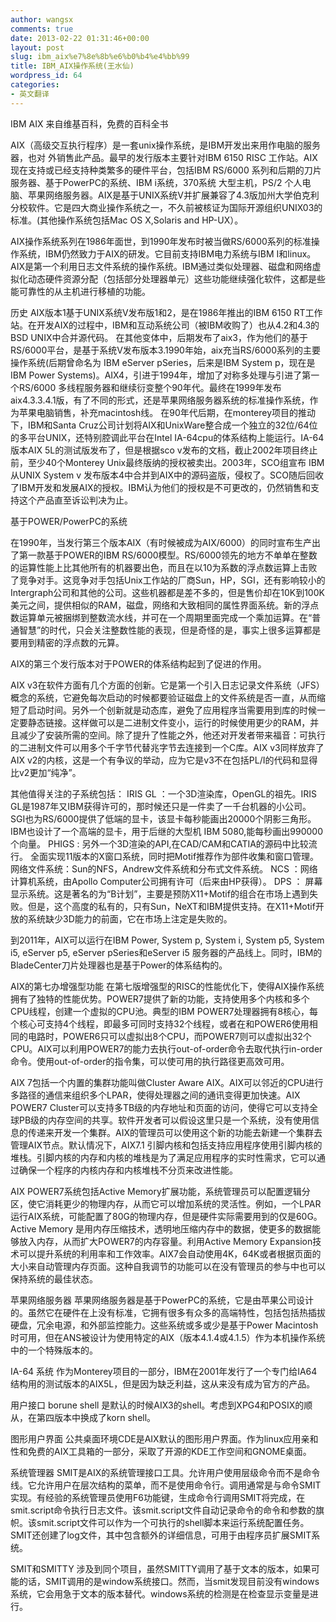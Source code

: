 ```yaml
---
author: wangsx
comments: true
date: 2013-02-22 01:31:46+00:00
layout: post
slug: ibm_aix%e7%8e%8b%e6%b0%b4%e4%bb%99
title: IBM_AIX操作系统(王水仙)
wordpress_id: 64
categories:
- 英文翻译
---
```


IBM AIX
来自维基百科，免费的百科全书

AIX（高级交互执行程序）是一套unix操作系统，是IBM开发出来用作电脑的服务器，也对 外销售此产品。最早的发行版本主要针对IBM 6150 RISC 工作站。AIX现在支持或已经支持种类繁多的硬件平台，包括IBM RS/6000 系列和后期的刀片服务器、基于PowerPC的系统、IBM i系统，370系统 大型主机，PS/2 个人电脑、苹果网络服务器。AIX是基于UNIX系统V并扩展兼容了4.3版加州大学伯克利分校软件。它是四大商业操作系统之一，不久前被核证为国际开源组织UNIX03的标准。(其他操作系统包括Mac OS X,Solaris and HP-UX）。

AIX操作系统系列在1986年面世，到1990年发布时被当做RS/6000系列的标准操作系统，IBM仍然致力于AIX的研发。它目前支持IBM电力系统与IBM I和linux。AIX是第一个利用日志文件系统的操作系统。IBM通过类似处理器、磁盘和网络虚拟化动态硬件资源分配（包括部分处理器单元）这些功能继续强化软件，这都是些能可靠性的从主机进行移植的功能。

历史
AIX版本1基于UNIX系统V发布版1和2，是在1986年推出的IBM 6150 RT工作站。在开发AIX的过程中，IBM和互动系统公司（被IBM收购了）也从4.2和4.3的BSD UNIX中合并源代码。
在其他变体中，后期发布了aix3，作为他们的基于RS/6000平台，是基于系统V发布版本3.1990年始，aix充当RS/6000系列的主要操作系统(后期曾命名为 IBM eServer pSeries，后来是IBM System p，现在是IBM Power Systems)。AIX4，引进于1994年，增加了对称多处理与引进了第一个RS/6000 多线程服务器和继续衍变整个90年代。最终在1999年发布aix4.3.3.4.1版，有了不同的形式，还是苹果网络服务器系统的标准操作系统，作为苹果电脑销售，补充macintosh线。
在90年代后期，在monterey项目的推动下，IBM和Santa Cruz公司计划将AIX和UnixWare整合成一个独立的32位/64位的多平台UNIX，还特别腔调此平台在Intel IA-64cpu的体系结构上能运行。IA-64版本AIX 5L的测试版发布了，但是根据sco v发布的文档，截止2002年项目终止前，至少40个Monterey Unix最终版纳的授权被卖出。2003年，SCO组宣布 IBM从UNIX System v 发布版本4中合并到AIX中的源码盗版，侵权了。SCO随后回收了IBM开发和发展AIX的授权。IBM认为他们的授权是不可更改的，仍然销售和支持这个产品直至诉讼判决为止。

基于POWER/PowerPC的系统

在1990年，当发行第三个版本AIX（有时候被成为AIX/6000）的同时宣布生产出了第一款基于POWER的IBM RS/6000模型。RS/6000领先的地方不单单在整数的运算性能上比其他所有的机器要出色，而且在以10为系数的浮点数运算上击败了竞争对手。这竞争对手包括Unix工作站的厂商Sun，HP，SGI，还有影响较小的Intergraph公司和其他的公司。这些机器都是差不多的，但是售价却在10K到100K美元之间，提供相似的RAM，磁盘，网络和大致相同的属性界面系统。新的浮点数运算单元被捆绑到整数流水线，并可在一个周期里面完成一个乘加运算。在“普通智慧”的时代，只会关注整数性能的表现，但是奇怪的是，事实上很多运算都是要用到精密的浮点数的元算。

AIX的第三个发行版本对于POWER的体系结构起到了促进的作用。

AIX v3在软件方面有几个方面的创新。它是第一个引入日志记录文件系统（JFS）概念的系统，它避免每次启动的时候都要验证磁盘上的文件系统是否一直，从而缩短了启动时间。另外一个创新就是动态库，避免了应用程序当需要用到库的时候一定要静态链接。这样做可以是二进制文件变小，运行的时候使用更少的RAM，并且减少了安装所需的空间。除了提升了性能之外，他还对开发者带来福音：可执行的二进制文件可以用多个千字节代替兆字节去连接到一个C库。AIX v3同样放弃了AIX v2的内核，这是一个有争议的举动，应为它是v3不在包括PL/I的代码和显得比v2更加“纯净”。

其他值得关注的子系统包括：
IRIS GL ：一个3D渲染库，OpenGL的祖先。IRIS GL是1987年又IBM获得许可的，那时候还只是一件卖了一千台机器的小公司。SGI也为RS/6000提供了低端的显卡，该显卡每秒能画出20000个阴影三角形。IBM也设计了一个高端的显卡，用于后继的大型机 IBM 5080,能每秒画出990000个向量。
PHIGS : 另外一个3D渲染的API,在CAD/CAM和CATIA的源码中比较流行。
全面实现11版本的X窗口系统，同时把Motif推荐作为部件收集和窗口管理。
网络文件系统：Sun的NFS，Andrew文件系统和分布式文件系统。
NCS ：网络计算机系统，由Apollo Computer公司拥有许可（后来由HP获得）。
DPS ： 屏幕显示系统。这是著名的为“B计划”，主要是预防X11+Motif的组合在市场上遇到失败。但是，这个高度的私有的，只有Sun，NeXT和IBM提供支持。在X11+Motif开放的系统缺少3D能力的前面，它在市场上注定是失败的。

到2011年，AIX可以运行在IBM Power, System p, System i, System p5, System i5, eServer p5, eServer pSeries和eServer i5 服务器的产品线上。同时，IBM的BladeCenter刀片处理器也是基于Power的体系结构的。

AIX的第七办增强型功能
在第七版增强型的RISC的性能优化下，使得AIX操作系统拥有了独特的性能优势。POWER7提供了新的功能，支持使用多个内核和多个CPU线程，创建一个虚拟的CPU池。典型的IBM POWER7处理器拥有8核心，每个核心可支持4个线程，即最多可同时支持32个线程，或者在和POWER6使用相同的电路时，POWER6只可以虚拟出8个CPU，而POWER7则可以虚拟出32个CPU。AIX可以利用POWER7的能力去执行out-of-order命令去取代执行in-order命令。使用out-of-order的指令集，可以使可用的执行路径更高效可用。

AIX 7包括一个内置的集群功能叫做Cluster Aware AIX。AIX可以邻近的CPU进行多路径的通信来组织多个LPAR，使得处理器之间的通讯变得更加快速。AIX POWER7 Cluster可以支持多TB级的内存地址和页面的访问，使得它可以支持全球PB级的内存空间的共享。软件开发者可以假设这里只是一个系统，没有使用信息的传递来开发一个集群。AIX的管理员可以使用这个新的功能去新建一个集群去管理AIX节点。默认情况下，AIX7.1 引脚内核和包括支持应用程序使用引脚内核的堆栈。引脚内核的内存和内核的堆栈是为了满足应用程序的实时性需求，它可以通过确保一个程序的内核内存和内核堆栈不分页来改进性能。

AIX POWER7系统包括Active Memory扩展功能，系统管理员可以配置逻辑分区，使它消耗更少的物理内存，从而它可以增加系统的灵活性。例如，一个LPAR运行AIX系统，可能配置了80G的物理内存，但是硬件实际需要用到的仅是60G。Active Memory 是用内存压缩技术，透明地压缩内存中的数据，使更多的数据能够放入内存，从而扩大POWER7的内存容量。利用Active Memory Expansion技术可以提升系统的利用率和工作效率。AIX7会自动使用4K，64K或者根据页面的大小来自动管理内存页面。这种自我调节的功能可以在没有管理员的参与中也可以保持系统的最佳状态。

苹果网络服务器
苹果网络服务器是基于PowerPC的系统，它是由苹果公司设计的。虽然它在硬件在上没有标准，它拥有很多有众多的高端特性，包括包括热插拔硬盘，冗余电源，和外部监控能力。这些系统或多或少是基于Power Macintosh时可用，但在ANS被设计为使用特定的AIX（版本4.1.4或4.1.5）作为本机操作系统中的一个特殊版本的。

IA-64 系统
作为Monterey项目的一部分，IBM在2001年发行了一个专门给IA64结构用的测试版本的AIX5L，但是因为缺乏利益，这从来没有成为官方的产品。

用户接口
borune shell 是默认的时候AIX3的shell。考虑到XPG4和POSIX的顺从，在第四版本中换成了korn shell。

图形用户界面
公共桌面环境CDE是AIX默认的图形用户界面。作为linux应用亲和性和免费的AIX工具箱的一部分，采取了开源的KDE工作空间和GNOME桌面。

系统管理器
SMIT是AIX的系统管理接口工具。允许用户使用层级命令而不是命令线。它允许用户在层次结构的菜单，而不是使用命令行。调用通常是与命令SMIT实现。有经验的系统管理员使用F6功能键，生成命令行调用SMIT将完成，在smit.script命令执行日志文件。该smit.script文件自动记录命令的命令和参数的旗帜。该smit.script文件可以作为一个可执行的shell脚本来运行系统配置任务。SMIT还创建了log文件，其中包含额外的详细信息，可用于由程序员扩展SMIT系统。

SMIT和SMITTY 涉及到同个项目，虽然SMITTY调用了基于文本的版本，如果可能的话，SMIT调用的是window系统接口。然而，当smit发现目前没有windows系统，它会用急于文本的版本替代。windows系统的检测是在检查显示变量是进行。

